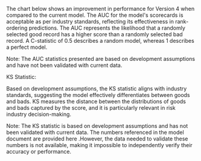 The chart below shows an improvement in performance for Version 4 when compared to the current model.
The AUC for the model's scorecards is acceptable as per industry standards, reflecting its effectiveness in rank-ordering predictions. The AUC represents the likelihood that a randomly selected good record has a higher score than a randomly selected bad record. A C-statistic of 0.5 describes a random model, whereas 1 describes a perfect model.

Note: The AUC statistics presented are based on development assumptions and have not been validated with current data.

KS Statistic:

Based on development assumptions, the KS statistic aligns with industry standards, suggesting the model effectively differentiates between goods and bads. KS measures the distance between the distributions of goods and bads captured by the score, and it is particularly relevant in risk industry decision-making.

Note: The KS statistic is based on development assumptions and has not been validated with current data.
The numbers referenced in the model document are provided here .However, the data needed to validate these numbers is not available, making it impossible to independently verify their accuracy or performance.
